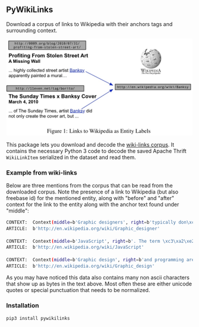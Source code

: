 PyWikiLinks
-----------

Download a corpus of links to Wikipedia with their anchors tags
and surrounding context.

![multiple hypertext links from around the web shown in context pointing to Wikipedia articles](readme_images/wiki-link-figure.jpg)

This package lets you download and decode the [wiki-links corpus](http://www.iesl.cs.umass.edu/data/wiki-links). It contains the necessary Python 3 code to decode the saved Apache Thrift
`WikiLinkItem` serialized in the dataset and read them.

### Example from wiki-links

Below are three mentions from the corpus that can be read from the
downloaded corpus. Note the presence of a link to Wikipedia (but
also freebase id) for the mentioned entity, along with "before" and
"after" context for the link to the entity along with the anchor text
found under "middle":

```bash
CONTEXT:  Context(middle=b'Graphic designers', right=b'typically don\xc3\xa2\xe2\x82\xac\xe2\x84\xa2t get involved in HTML and CSS coding. Front-end developers code designs in HTML, CSS, and JavaScript . The term \xc3\xa2\xe2\x82\xac\xc5\x93web designer\xc3\xa2\xe2\x82\xac\xef\xbf\xbd means different\xc3\x82\xc2\xa0\xc3\x82\xc2\xa0', left=b'Photoshop or Fireworks and leave the HTML and CSS to others. Or you may choose to do your own coding. Line Between Design and Implementation')
ARTICLE:  b'http://en.wikipedia.org/wiki/Graphic_designer'

CONTEXT:  Context(middle=b'JavaScript', right=b'. The term \xc3\xa2\xe2\x82\xac\xc5\x93web designer\xc3\xa2\xe2\x82\xac\xef\xbf\xbd means different\xc3\x82\xc2\xa0\xc3\x82\xc2\xa0 things to different people, but typically it implies taking on both the graphic designer role and at least', left=b'coding. Line Between Design and Implementation Graphic designers typically don\xc3\xa2\xe2\x82\xac\xe2\x84\xa2t get involved in HTML and CSS coding. Front-end developers code designs in HTML, CSS, and')
ARTICLE:  b'http://en.wikipedia.org/wiki/JavaScript'

CONTEXT:  Context(middle=b'Graphic design', right=b'and programming are very different skills, and relatively few people have a natural talent for both of them. Design is mostly a right-brain, creative activity,', left=b'approach for you depends on your interests and aptitudes, your partners, and the kinds of sites you expect to build. Advantages of the Designer/Coder Split')
ARTICLE:  b'http://en.wikipedia.org/wiki/Graphic_design'
```

As you may have noticed this data also contains many non ascii characters that show up as bytes in the text
above. Most often these are either unicode quotes or special punctuation that needs to be normalized.

### Installation

```bash
pip3 install pywikilinks
```

